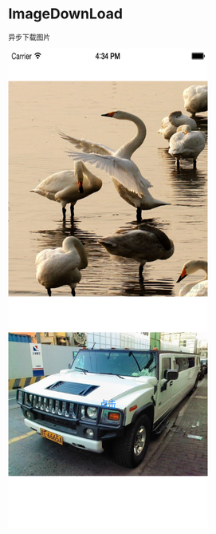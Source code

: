# ImageDownLoad
异步下载图片

<img src="https://github.com/justinjing/ImageDownLoad/raw/master/iOS%20Simulator%20Screen%20Shot%2020150710.png" width = "400" height = "960" alt="图片名称" align=center />
